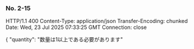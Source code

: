 ### No. 2-15
HTTP/1.1 400 
Content-Type: application/json
Transfer-Encoding: chunked
Date: Wed, 23 Jul 2025 07:33:25 GMT
Connection: close

{
  "quantity": "数量は1以上である必要があります"